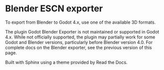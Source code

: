 # Blender ESCN exporter

To export from Blender to Godot 4.x, use one of the available 3D formats.

The plugin Godot Blender Exporter is not maintained or supported in Godot 4.x.
While not officially supported, the plugin may partially work for some Godot
and Blender versions, particularly before Blender version 4.0. For complete
docs on the Blender exporter, see the previous version of this page.

Built with Sphinx using a theme provided by Read the Docs.

